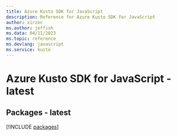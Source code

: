 ```yaml
---
title: Azure Kusto SDK for JavaScript
description: Reference for Azure Kusto SDK for JavaScript
author: xirzec
ms.author: jeffish
ms.data: 04/11/2023
ms.topic: reference
ms.devlang: javascript
ms.service: kusto
---
```

# Azure Kusto SDK for JavaScript - latest
## Packages - latest
[!INCLUDE [packages](kusto-index.md)]